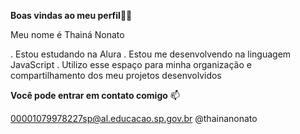**Boas vindas ao meu perfil**💙💙

Meu nome é Thainá Nonato

. Estou estudando na Alura
. Estou me desenvolvendo na linguagem JavaScript
. Utilizo esse espaço para minha organização e compartilhamento dos meu projetos desenvolvidos 

**Você pode entrar em contato comigo** 📫

00001079978227sp@al.educacao.sp.gov.br
@thainanonato
